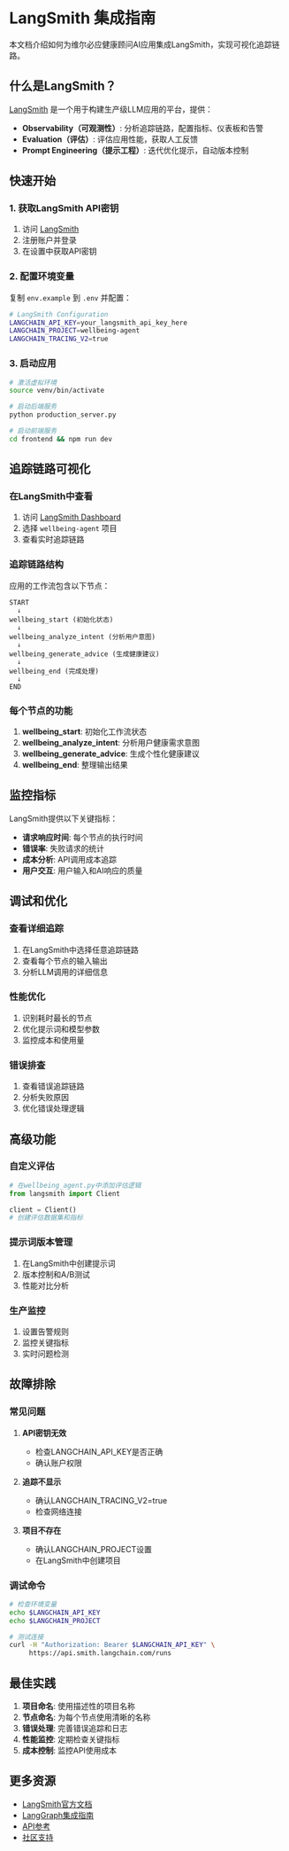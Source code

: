 # LangSmith 集成指南

本文档介绍如何为维尔必应健康顾问AI应用集成LangSmith，实现可视化追踪链路。

## 什么是LangSmith？

[LangSmith](https://docs.smith.langchain.com/) 是一个用于构建生产级LLM应用的平台，提供：

- **Observability（可观测性）**: 分析追踪链路，配置指标、仪表板和告警
- **Evaluation（评估）**: 评估应用性能，获取人工反馈
- **Prompt Engineering（提示工程）**: 迭代优化提示，自动版本控制

## 快速开始

### 1. 获取LangSmith API密钥

1. 访问 [LangSmith](https://smith.langchain.com/)
2. 注册账户并登录
3. 在设置中获取API密钥

### 2. 配置环境变量

复制 `env.example` 到 `.env` 并配置：

```bash
# LangSmith Configuration
LANGCHAIN_API_KEY=your_langsmith_api_key_here
LANGCHAIN_PROJECT=wellbeing-agent
LANGCHAIN_TRACING_V2=true
```

### 3. 启动应用

```bash
# 激活虚拟环境
source venv/bin/activate

# 启动后端服务
python production_server.py

# 启动前端服务
cd frontend && npm run dev
```

## 追踪链路可视化

### 在LangSmith中查看

1. 访问 [LangSmith Dashboard](https://smith.langchain.com/)
2. 选择 `wellbeing-agent` 项目
3. 查看实时追踪链路

### 追踪链路结构

应用的工作流包含以下节点：

```
START
  ↓
wellbeing_start (初始化状态)
  ↓
wellbeing_analyze_intent (分析用户意图)
  ↓
wellbeing_generate_advice (生成健康建议)
  ↓
wellbeing_end (完成处理)
  ↓
END
```

### 每个节点的功能

1. **wellbeing_start**: 初始化工作流状态
2. **wellbeing_analyze_intent**: 分析用户健康需求意图
3. **wellbeing_generate_advice**: 生成个性化健康建议
4. **wellbeing_end**: 整理输出结果

## 监控指标

LangSmith提供以下关键指标：

- **请求响应时间**: 每个节点的执行时间
- **错误率**: 失败请求的统计
- **成本分析**: API调用成本追踪
- **用户交互**: 用户输入和AI响应的质量

## 调试和优化

### 查看详细追踪

1. 在LangSmith中选择任意追踪链路
2. 查看每个节点的输入输出
3. 分析LLM调用的详细信息

### 性能优化

1. 识别耗时最长的节点
2. 优化提示词和模型参数
3. 监控成本和使用量

### 错误排查

1. 查看错误追踪链路
2. 分析失败原因
3. 优化错误处理逻辑

## 高级功能

### 自定义评估

```python
# 在wellbeing_agent.py中添加评估逻辑
from langsmith import Client

client = Client()
# 创建评估数据集和指标
```

### 提示词版本管理

1. 在LangSmith中创建提示词
2. 版本控制和A/B测试
3. 性能对比分析

### 生产监控

1. 设置告警规则
2. 监控关键指标
3. 实时问题检测

## 故障排除

### 常见问题

1. **API密钥无效**
   - 检查LANGCHAIN_API_KEY是否正确
   - 确认账户权限

2. **追踪不显示**
   - 确认LANGCHAIN_TRACING_V2=true
   - 检查网络连接

3. **项目不存在**
   - 确认LANGCHAIN_PROJECT设置
   - 在LangSmith中创建项目

### 调试命令

```bash
# 检查环境变量
echo $LANGCHAIN_API_KEY
echo $LANGCHAIN_PROJECT

# 测试连接
curl -H "Authorization: Bearer $LANGCHAIN_API_KEY" \
     https://api.smith.langchain.com/runs
```

## 最佳实践

1. **项目命名**: 使用描述性的项目名称
2. **节点命名**: 为每个节点使用清晰的名称
3. **错误处理**: 完善错误追踪和日志
4. **性能监控**: 定期检查关键指标
5. **成本控制**: 监控API使用成本

## 更多资源

- [LangSmith官方文档](https://docs.smith.langchain.com/)
- [LangGraph集成指南](https://docs.smith.langchain.com/docs/langgraph)
- [API参考](https://api.smith.langchain.com/)
- [社区支持](https://github.com/langchain-ai/langsmith)
